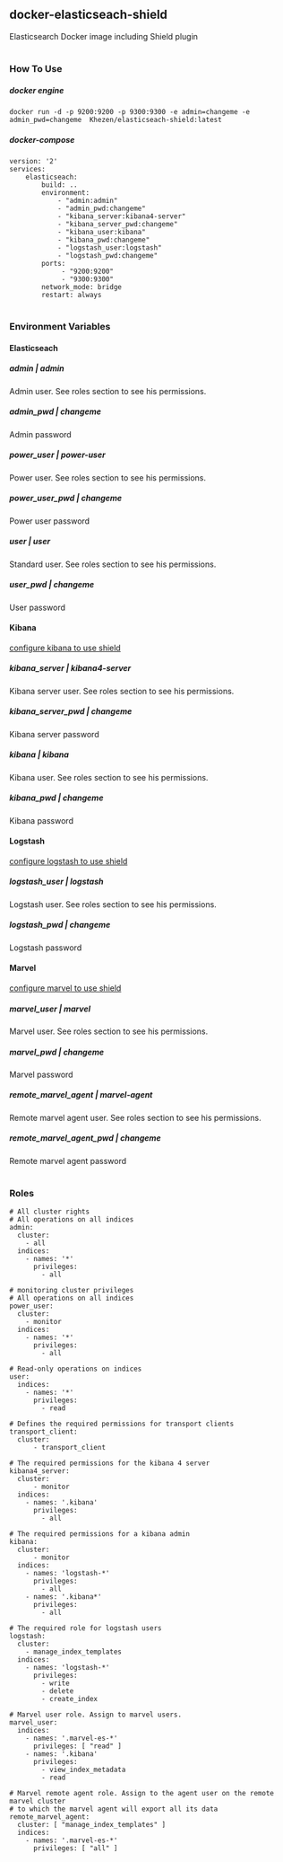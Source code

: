 ## docker-elasticseach-shield
Elasticsearch Docker image including Shield plugin 

#

### How To Use
##### docker engine
```
docker run -d -p 9200:9200 -p 9300:9300 -e admin=changeme -e admin_pwd=changeme  Khezen/elasticseach-shield:latest   
```   
##### docker-compose
```
version: '2'
services:
    elasticseach:
        build: ..
        environment:
            - "admin:admin"
            - "admin_pwd:changeme"
            - "kibana_server:kibana4-server"
            - "kibana_server_pwd:changeme"
            - "kibana_user:kibana"
            - "kibana_pwd:changeme"
            - "logstash_user:logstash"
            - "logstash_pwd:changeme"
        ports:
             - "9200:9200"
             - "9300:9300"
        network_mode: bridge
        restart: always

```
#

### Environment Variables

#### Elasticseach

##### admin | *admin*
Admin user. See roles section to see his permissions.

##### admin_pwd | *changeme*
Admin password

##### power_user | *power-user*
Power user. See roles section to see his permissions.

##### power_user_pwd | *changeme*
Power user password

##### user | *user*
Standard user. See roles section to see his permissions.

##### user_pwd | *changeme*
User password

#### Kibana
[configure kibana to use shield](https://www.elastic.co/guide/en/shield/current/kibana.html)

##### kibana_server | *kibana4-server*
Kibana server user. See roles section to see his permissions.

##### kibana_server_pwd | *changeme*
Kibana server password

##### kibana | *kibana*
Kibana user. See roles section to see his permissions.

##### kibana_pwd | *changeme*
Kibana password

#### Logstash
[configure logstash to use shield](https://www.elastic.co/guide/en/shield/current/logstash.html)

##### logstash_user | *logstash*
Logstash user. See roles section to see his permissions.

##### logstash_pwd | *changeme*
Logstash password

#### Marvel
[configure marvel to use shield](https://www.elastic.co/guide/en/shield/current/marvel.html)

##### marvel_user | *marvel*
Marvel user. See roles section to see his permissions.

##### marvel_pwd | *changeme*
Marvel password

##### remote_marvel_agent | *marvel-agent*
Remote marvel agent user. See roles section to see his permissions.

##### remote_marvel_agent_pwd | *changeme*
Remote marvel agent password

#

### Roles

```
# All cluster rights
# All operations on all indices
admin:
  cluster:
    - all
  indices:
    - names: '*'
      privileges:
        - all

# monitoring cluster privileges
# All operations on all indices
power_user:
  cluster:
    - monitor
  indices:
    - names: '*'
      privileges:
        - all

# Read-only operations on indices
user:
  indices:
    - names: '*'
      privileges:
        - read

# Defines the required permissions for transport clients
transport_client:
  cluster:
      - transport_client

# The required permissions for the kibana 4 server
kibana4_server:
  cluster:
      - monitor
  indices:
    - names: '.kibana'
      privileges:
        - all

# The required permissions for a kibana admin
kibana:
  cluster:
      - monitor
  indices:
    - names: 'logstash-*'
      privileges:
        - all
    - names: '.kibana*' 
      privileges:
        - all

# The required role for logstash users
logstash:
  cluster:
    - manage_index_templates
  indices:
    - names: 'logstash-*'
      privileges:
        - write
        - delete
        - create_index

# Marvel user role. Assign to marvel users.
marvel_user:
  indices:
    - names: '.marvel-es-*'
      privileges: [ "read" ]
    - names: '.kibana'
      privileges:
        - view_index_metadata
        - read

# Marvel remote agent role. Assign to the agent user on the remote marvel cluster
# to which the marvel agent will export all its data
remote_marvel_agent:
  cluster: [ "manage_index_templates" ]
  indices:
    - names: '.marvel-es-*'
      privileges: [ "all" ]
```


